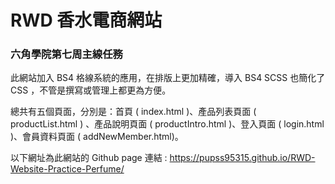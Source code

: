 # RWD 香水電商網站

### 六角學院第七周主線任務

此網站加入 BS4 格線系統的應用，在排版上更加精確，導入 BS4 SCSS 也簡化了 CSS ，不管是撰寫或管理上都更為方便。 

總共有五個頁面，分別是：首頁 ( index.html )、產品列表頁面 ( productList.html ) 、產品說明頁面 ( productIntro.html )、登入頁面 ( login.html )、會員資料頁面 ( addNewMember.html)。


以下網址為此網站的 Github page 連結 : https://pupss95315.github.io/RWD-Website-Practice-Perfume/
 
 
